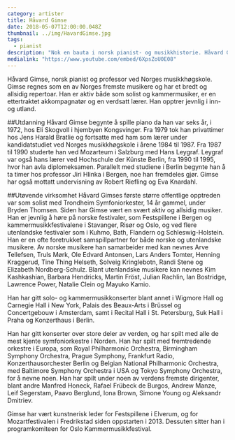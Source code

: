 ```yaml
---
category: artister
title: Håvard Gimse
date: 2018-05-07T12:00:00.048Z
thumbnail: ../img/HavardGimse.jpg
tags:
  - pianist
description: "Nok en bauta i norsk pianist- og musikkhistorie. Håvard Gimse er ufattelig aktiv, og hans pianospill er like ydmykt og menneskelig som hans vesen. Stor artist med en rekke utmerkelser, priser og anerkjennelser for hans mange opptredener og innspillinger."
medialink: "https://www.youtube.com/embed/6XpsZoU0E08"
---
```

Håvard Gimse, norsk pianist og professor ved Norges musikkhøgskole. Gimse regnes som en av Norges fremste musikere og har et bredt og allsidig repertoar. Han er aktiv både som solist og kammermusiker, er en ettertraktet akkompagnatør og en verdsatt lærer. Han opptrer jevnlig i inn- og utland.

##Utdanning
Håvard Gimse begynte å spille piano da han var seks år, i 1972, hos Eli Skogvoll i hjembyen Kongsvinger. Fra 1979 tok han privattimer hos Jens Harald Bratlie og fortsatte med ham som lærer under kandidatstudiet ved Norges musikkhøgskole i årene 1984 til 1987. Fra 1987 til 1990 studerte han ved Mozarteum i Salzburg med Hans Leygraf. Leygraf var også hans lærer ved Hochschule der Künste Berlin, fra 1990 til 1995, hvor han avla diplomeksamen. Parallelt med studiene i Berlin begynte han å ta timer hos professor Jiri Hlinka i Bergen, noe han fremdeles gjør. Gimse har også mottatt undervisning av Robert Riefling og Eva Knardahl.

##Utøvende virksomhet
Håvard Gimses første større offentlige opptreden var som solist med Trondheim Symfoniorkester, 14 år gammel, under Bryden Thomsen. Siden har Gimse vært en svært aktiv og allsidig musiker. Han er jevnlig å høre på norske festivaler, som Festspillene i Bergen og kammermusikkfestivalene i Stavanger, Risør og Oslo, og ved flere utenlandske festivaler som i Kuhmo, Bath, Flandern og Schleswig-Holstein. Han er en ofte foretrukket samspillpartner for både norske og utenlandske musikere. Av norske musikere han samarbeider med kan nevnes Arve Tellefsen, Truls Mørk, Ole Edvard Antonsen, Lars Anders Tomter, Henning Kraggerud, Tine Thing Helseth, Solveig Kringlebotn, Randi Stene og Elizabeth Nordberg-Schulz. Blant utenlandske musikere kan nevnes Kim Kashkashian, Barbara Hendricks, Martin Fröst, Julian Rachlin, Ian Bostridge, Lawrence Power, Natalie Clein og Mayuko Kamio.

Han har gitt solo- og kammermusikkonserter blant annet i Wigmore Hall og Carnegie Hall i New York, Palais des Beaux-Arts i Brüssel og Concertgebouw i Amsterdam, samt i Recital Hall i St. Petersburg, Suk Hall i Praha og Konzerthaus i Berlin.

Han har gitt konserter over store deler av verden, og har spilt med alle de mest kjente symfoniorkestre i Norden. Han har spilt med fremtredende orkestre i Europa, som Royal Philharmonic Orchestra, Birmingham Symphony Orchestra, Prague Symphony, Frankfurt Radio, Konzerthausorchester Berlin og Belgian National Philharmonic Orchestra, med Baltimore Symphony Orchestra i USA og Tokyo Symphony Orchestra, for å nevne noen. Han har spilt under noen av verdens fremste dirigenter, blant andre Manfred Honeck, Rafael Frübeck de Burgos, Andrew Manze, Leif Segerstam, Paavo Berglund, Iona Brown, Simone Young og Aleksandr Dmitriev.

Gimse har vært kunstnerisk leder for Festspillene i Elverum, og for Mozartfestivalen i Fredrikstad siden oppstarten i 2013. Dessuten sitter han i programkomiteen for Oslo Kammermusikkfestival.
